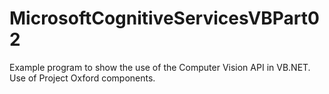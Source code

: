 # MicrosoftCognitiveServicesVBPart02
Example program to show the use of the Computer Vision API in VB.NET. Use of Project Oxford components.
